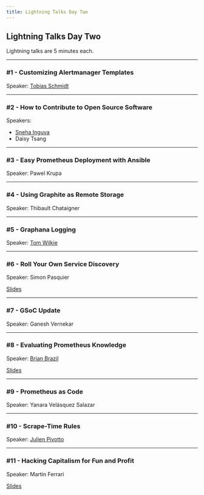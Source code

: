 ```yaml
---
title: Lightning Talks Day Two
---
```


## Lightning Talks Day Two

Lightning talks are 5 minutes each.

---

### #1 - Customizing Alertmanager Templates

Speaker: [Tobias Schmidt](/2016-berlin/speakers/tobias-schmidt/)

---

### #2 - How to Contribute to Open Source Software

Speakers:

* [Sneha Inguva](/2018-munich/speakers/sneha-inguva/)
* Daisy Tsang

---

### #3 - Easy Prometheus Deployment with Ansible

Speaker: Pawel Krupa

---

### #4 - Using Graphite as Remote Storage

Speaker: Thibault Chataigner

---

### #5 - Graphana Logging

Speaker: [Tom Wilkie](/2018-munich/speakers/tom-wilkie/)

---

### #6 - Roll Your Own Service Discovery

Speaker: Simon Pasquier

[Slides](/2018-munich/slides/lightning-talks-day2-06_roll-your-own-service-discovery.pdf)

---

### #7 - GSoC Update

Speaker: Ganesh Vernekar

---

### #8 - Evaluating Prometheus Knowledge

Speaker: [Brian Brazil](/2018-munich/speakers/brian-brazil/)

[Slides](/2018-munich/slides/lightning-talks-day2-08_evaluating-prometheus-knowledge.pdf)

---

### #9 - Prometheus as Code

Speaker: Yanara Velásquez Salazar

---

### #10 - Scrape-Time Rules

Speaker: [Julien Pivotto](/2018-munich/speakers/julien-pivotto/)

---

### #11 - Hacking Capitalism for Fun and Profit

Speaker: Martín Ferrari

[Slides](/2018-munich/slides/lightning-talks-day2-11_hacking-capitalism-for-fun-and-profit.txt)

